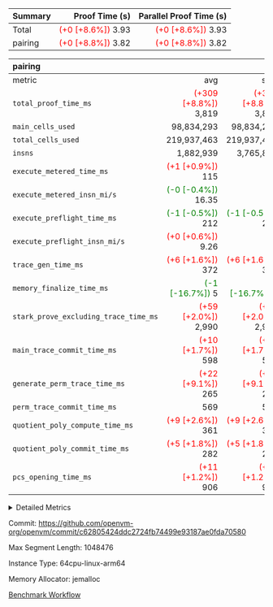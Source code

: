 | Summary | Proof Time (s) | Parallel Proof Time (s) |
|:---|---:|---:|
| Total | <span style='color: red'>(+0 [+8.6%])</span> 3.93 | <span style='color: red'>(+0 [+8.6%])</span> 3.93 |
| pairing | <span style='color: red'>(+0 [+8.8%])</span> 3.82 | <span style='color: red'>(+0 [+8.8%])</span> 3.82 |


| pairing |||||
|:---|---:|---:|---:|---:|
|metric|avg|sum|max|min|
| `total_proof_time_ms ` | <span style='color: red'>(+309 [+8.8%])</span> 3,819 | <span style='color: red'>(+309 [+8.8%])</span> 3,819 | <span style='color: red'>(+309 [+8.8%])</span> 3,819 | <span style='color: red'>(+309 [+8.8%])</span> 3,819 |
| `main_cells_used     ` |  98,834,293 |  98,834,293 |  98,834,293 |  98,834,293 |
| `total_cells_used    ` |  219,937,463 |  219,937,463 |  219,937,463 |  219,937,463 |
| `insns               ` |  1,882,939 |  3,765,878 |  1,882,939 |  1,882,939 |
| `execute_metered_time_ms` | <span style='color: red'>(+1 [+0.9%])</span> 115 | -          | -          | -          |
| `execute_metered_insn_mi/s` | <span style='color: green'>(-0 [-0.4%])</span> 16.35 | -          | <span style='color: green'>(-0 [-0.4%])</span> 16.35 | <span style='color: green'>(-0 [-0.4%])</span> 16.35 |
| `execute_preflight_time_ms` | <span style='color: green'>(-1 [-0.5%])</span> 212 | <span style='color: green'>(-1 [-0.5%])</span> 212 | <span style='color: green'>(-1 [-0.5%])</span> 212 | <span style='color: green'>(-1 [-0.5%])</span> 212 |
| `execute_preflight_insn_mi/s` | <span style='color: red'>(+0 [+0.6%])</span> 9.26 | -          | <span style='color: red'>(+0 [+0.6%])</span> 9.26 | <span style='color: red'>(+0 [+0.6%])</span> 9.26 |
| `trace_gen_time_ms   ` | <span style='color: red'>(+6 [+1.6%])</span> 372 | <span style='color: red'>(+6 [+1.6%])</span> 372 | <span style='color: red'>(+6 [+1.6%])</span> 372 | <span style='color: red'>(+6 [+1.6%])</span> 372 |
| `memory_finalize_time_ms` | <span style='color: green'>(-1 [-16.7%])</span> 5 | <span style='color: green'>(-1 [-16.7%])</span> 5 | <span style='color: green'>(-1 [-16.7%])</span> 5 | <span style='color: green'>(-1 [-16.7%])</span> 5 |
| `stark_prove_excluding_trace_time_ms` | <span style='color: red'>(+59 [+2.0%])</span> 2,990 | <span style='color: red'>(+59 [+2.0%])</span> 2,990 | <span style='color: red'>(+59 [+2.0%])</span> 2,990 | <span style='color: red'>(+59 [+2.0%])</span> 2,990 |
| `main_trace_commit_time_ms` | <span style='color: red'>(+10 [+1.7%])</span> 598 | <span style='color: red'>(+10 [+1.7%])</span> 598 | <span style='color: red'>(+10 [+1.7%])</span> 598 | <span style='color: red'>(+10 [+1.7%])</span> 598 |
| `generate_perm_trace_time_ms` | <span style='color: red'>(+22 [+9.1%])</span> 265 | <span style='color: red'>(+22 [+9.1%])</span> 265 | <span style='color: red'>(+22 [+9.1%])</span> 265 | <span style='color: red'>(+22 [+9.1%])</span> 265 |
| `perm_trace_commit_time_ms` |  569 |  569 |  569 |  569 |
| `quotient_poly_compute_time_ms` | <span style='color: red'>(+9 [+2.6%])</span> 361 | <span style='color: red'>(+9 [+2.6%])</span> 361 | <span style='color: red'>(+9 [+2.6%])</span> 361 | <span style='color: red'>(+9 [+2.6%])</span> 361 |
| `quotient_poly_commit_time_ms` | <span style='color: red'>(+5 [+1.8%])</span> 282 | <span style='color: red'>(+5 [+1.8%])</span> 282 | <span style='color: red'>(+5 [+1.8%])</span> 282 | <span style='color: red'>(+5 [+1.8%])</span> 282 |
| `pcs_opening_time_ms ` | <span style='color: red'>(+11 [+1.2%])</span> 906 | <span style='color: red'>(+11 [+1.2%])</span> 906 | <span style='color: red'>(+11 [+1.2%])</span> 906 | <span style='color: red'>(+11 [+1.2%])</span> 906 |



<details>
<summary>Detailed Metrics</summary>

|  | keygen_time_ms | commit_exe_time_ms | app proof_time_ms |
| --- | --- | --- |
|  | 708 | 9 | 3,979 | 

| group | prove_segment_time_ms | memory_to_vec_partition_time_ms | insns | fri.log_blowup | execute_metered_time_ms | execute_metered_insn_mi/s | compute_user_public_values_proof_time_ms |
| --- | --- | --- | --- | --- | --- | --- | --- |
| pairing | 3,819 | 6 | 1,882,939 | 1 | 115 | 16.35 | 37 | 

| group | air_name | quotient_deg | interactions | constraints |
| --- | --- | --- | --- | --- |
| pairing | AccessAdapterAir<16> | 2 | 5 | 12 | 
| pairing | AccessAdapterAir<2> | 2 | 5 | 12 | 
| pairing | AccessAdapterAir<32> | 2 | 5 | 12 | 
| pairing | AccessAdapterAir<4> | 2 | 5 | 12 | 
| pairing | AccessAdapterAir<8> | 2 | 5 | 12 | 
| pairing | BitwiseOperationLookupAir<8> | 2 | 2 | 4 | 
| pairing | MemoryMerkleAir<8> | 2 | 4 | 39 | 
| pairing | PersistentBoundaryAir<8> | 2 | 3 | 7 | 
| pairing | PhantomAir | 2 | 3 | 5 | 
| pairing | Poseidon2PeripheryAir<BabyBearParameters>, 1> | 2 | 1 | 286 | 
| pairing | ProgramAir | 1 | 1 | 4 | 
| pairing | RangeTupleCheckerAir<2> | 1 | 1 | 4 | 
| pairing | Rv32HintStoreAir | 2 | 18 | 28 | 
| pairing | VariableRangeCheckerAir | 1 | 1 | 4 | 
| pairing | VmAirWrapper<Rv32BaseAluAdapterAir, BaseAluCoreAir<4, 8> | 2 | 20 | 37 | 
| pairing | VmAirWrapper<Rv32BaseAluAdapterAir, LessThanCoreAir<4, 8> | 2 | 18 | 40 | 
| pairing | VmAirWrapper<Rv32BaseAluAdapterAir, ShiftCoreAir<4, 8> | 2 | 24 | 91 | 
| pairing | VmAirWrapper<Rv32BranchAdapterAir, BranchEqualCoreAir<4> | 2 | 11 | 20 | 
| pairing | VmAirWrapper<Rv32BranchAdapterAir, BranchLessThanCoreAir<4, 8> | 2 | 13 | 35 | 
| pairing | VmAirWrapper<Rv32CondRdWriteAdapterAir, Rv32JalLuiCoreAir> | 2 | 10 | 18 | 
| pairing | VmAirWrapper<Rv32IsEqualModAdapterAir<2, 1, 32, 32>, ModularIsEqualCoreAir<32, 4, 8> | 2 | 25 | 225 | 
| pairing | VmAirWrapper<Rv32JalrAdapterAir, Rv32JalrCoreAir> | 2 | 16 | 20 | 
| pairing | VmAirWrapper<Rv32LoadStoreAdapterAir, LoadSignExtendCoreAir<4, 8> | 2 | 18 | 33 | 
| pairing | VmAirWrapper<Rv32LoadStoreAdapterAir, LoadStoreCoreAir<4> | 2 | 17 | 40 | 
| pairing | VmAirWrapper<Rv32MultAdapterAir, DivRemCoreAir<4, 8> | 2 | 25 | 84 | 
| pairing | VmAirWrapper<Rv32MultAdapterAir, MulHCoreAir<4, 8> | 2 | 24 | 31 | 
| pairing | VmAirWrapper<Rv32MultAdapterAir, MultiplicationCoreAir<4, 8> | 2 | 19 | 19 | 
| pairing | VmAirWrapper<Rv32RdWriteAdapterAir, Rv32AuipcCoreAir> | 2 | 12 | 14 | 
| pairing | VmAirWrapper<Rv32VecHeapAdapterAir<1, 2, 2, 32, 32>, FieldExpressionCoreAir> | 2 | 415 | 480 | 
| pairing | VmAirWrapper<Rv32VecHeapAdapterAir<2, 1, 1, 32, 32>, FieldExpressionCoreAir> | 2 | 158 | 190 | 
| pairing | VmAirWrapper<Rv32VecHeapAdapterAir<2, 2, 2, 32, 32>, FieldExpressionCoreAir> | 2 | 428 | 457 | 
| pairing | VmConnectorAir | 2 | 5 | 11 | 

| group | air_name | segment | rows | prep_cols | perm_cols | main_cols | cells |
| --- | --- | --- | --- | --- | --- | --- | --- |
| pairing | AccessAdapterAir<16> | 0 | 262,144 |  | 16 | 25 | 10,747,904 | 
| pairing | AccessAdapterAir<32> | 0 | 131,072 |  | 16 | 41 | 7,471,104 | 
| pairing | AccessAdapterAir<8> | 0 | 524,288 |  | 16 | 17 | 17,301,504 | 
| pairing | BitwiseOperationLookupAir<8> | 0 | 65,536 | 3 | 8 | 2 | 655,360 | 
| pairing | MemoryMerkleAir<8> | 0 | 32,768 |  | 16 | 32 | 1,572,864 | 
| pairing | PersistentBoundaryAir<8> | 0 | 32,768 |  | 12 | 20 | 1,048,576 | 
| pairing | PhantomAir | 0 | 1 |  | 12 | 6 | 18 | 
| pairing | Poseidon2PeripheryAir<BabyBearParameters>, 1> | 0 | 32,768 |  | 8 | 300 | 10,092,544 | 
| pairing | ProgramAir | 0 | 32,768 |  | 8 | 10 | 589,824 | 
| pairing | RangeTupleCheckerAir<2> | 0 | 524,288 | 2 | 8 | 1 | 4,718,592 | 
| pairing | Rv32HintStoreAir | 0 | 256 |  | 44 | 32 | 19,456 | 
| pairing | VariableRangeCheckerAir | 0 | 262,144 | 2 | 8 | 1 | 2,359,296 | 
| pairing | VmAirWrapper<Rv32BaseAluAdapterAir, BaseAluCoreAir<4, 8> | 0 | 1,048,576 |  | 52 | 36 | 92,274,688 | 
| pairing | VmAirWrapper<Rv32BaseAluAdapterAir, LessThanCoreAir<4, 8> | 0 | 65,536 |  | 40 | 37 | 5,046,272 | 
| pairing | VmAirWrapper<Rv32BaseAluAdapterAir, ShiftCoreAir<4, 8> | 0 | 2,048 |  | 52 | 53 | 215,040 | 
| pairing | VmAirWrapper<Rv32BranchAdapterAir, BranchEqualCoreAir<4> | 0 | 262,144 |  | 28 | 26 | 14,155,776 | 
| pairing | VmAirWrapper<Rv32BranchAdapterAir, BranchLessThanCoreAir<4, 8> | 0 | 131,072 |  | 32 | 32 | 8,388,608 | 
| pairing | VmAirWrapper<Rv32CondRdWriteAdapterAir, Rv32JalLuiCoreAir> | 0 | 8,192 |  | 28 | 18 | 376,832 | 
| pairing | VmAirWrapper<Rv32IsEqualModAdapterAir<2, 1, 32, 32>, ModularIsEqualCoreAir<32, 4, 8> | 0 | 32 |  | 56 | 166 | 7,104 | 
| pairing | VmAirWrapper<Rv32JalrAdapterAir, Rv32JalrCoreAir> | 0 | 65,536 |  | 36 | 28 | 4,194,304 | 
| pairing | VmAirWrapper<Rv32LoadStoreAdapterAir, LoadStoreCoreAir<4> | 0 | 1,048,576 |  | 52 | 41 | 97,517,568 | 
| pairing | VmAirWrapper<Rv32MultAdapterAir, MulHCoreAir<4, 8> | 0 | 256 |  | 72 | 39 | 28,416 | 
| pairing | VmAirWrapper<Rv32MultAdapterAir, MultiplicationCoreAir<4, 8> | 0 | 512 |  | 52 | 31 | 42,496 | 
| pairing | VmAirWrapper<Rv32RdWriteAdapterAir, Rv32AuipcCoreAir> | 0 | 32,768 |  | 28 | 20 | 1,572,864 | 
| pairing | VmAirWrapper<Rv32VecHeapAdapterAir<2, 1, 1, 32, 32>, FieldExpressionCoreAir> | 0 | 1,024 |  | 320 | 263 | 596,992 | 
| pairing | VmAirWrapper<Rv32VecHeapAdapterAir<2, 2, 2, 32, 32>, FieldExpressionCoreAir> | 0 | 16,384 |  | 604 | 497 | 18,038,784 | 
| pairing | VmConnectorAir | 0 | 2 | 1 | 16 | 5 | 42 | 

| group | segment | trace_gen_time_ms | total_proof_time_ms | total_cells_used | total_cells | system_trace_gen_time_ms | stark_prove_excluding_trace_time_ms | single_trace_gen_time_ms | quotient_poly_compute_time_ms | quotient_poly_commit_time_ms | perm_trace_commit_time_ms | pcs_opening_time_ms | memory_to_vec_partition_time_ms | memory_finalize_time_ms | main_trace_commit_time_ms | main_cells_used | insns | generate_perm_trace_time_ms | execute_preflight_time_ms | execute_preflight_insn_mi/s |
| --- | --- | --- | --- | --- | --- | --- | --- | --- | --- | --- | --- | --- | --- | --- | --- | --- | --- | --- | --- | --- |
| pairing | 0 | 372 | 3,819 | 219,937,463 | 304,931,516 | 372 | 2,990 | 0 | 361 | 282 | 569 | 906 | 8 | 5 | 598 | 98,834,293 | 1,882,939 | 265 | 212 | 9.26 | 

| group | segment | trace_height_constraint | weighted_sum | threshold |
| --- | --- | --- | --- | --- |
| pairing | 0 | 0 | 5,382,342 | 2,013,265,921 | 
| pairing | 0 | 1 | 18,152,512 | 2,013,265,921 | 
| pairing | 0 | 2 | 2,691,171 | 2,013,265,921 | 
| pairing | 0 | 3 | 25,000,068 | 2,013,265,921 | 
| pairing | 0 | 4 | 131,072 | 2,013,265,921 | 
| pairing | 0 | 5 | 65,536 | 2,013,265,921 | 
| pairing | 0 | 6 | 6,016,192 | 2,013,265,921 | 
| pairing | 0 | 7 | 4,096 | 2,013,265,921 | 
| pairing | 0 | 8 | 58,426,029 | 2,013,265,921 | 

</details>


Commit: https://github.com/openvm-org/openvm/commit/c62805424ddc2724fb74499e93187ae0fda70580

Max Segment Length: 1048476

Instance Type: 64cpu-linux-arm64

Memory Allocator: jemalloc

[Benchmark Workflow](https://github.com/openvm-org/openvm/actions/runs/16842031778)
